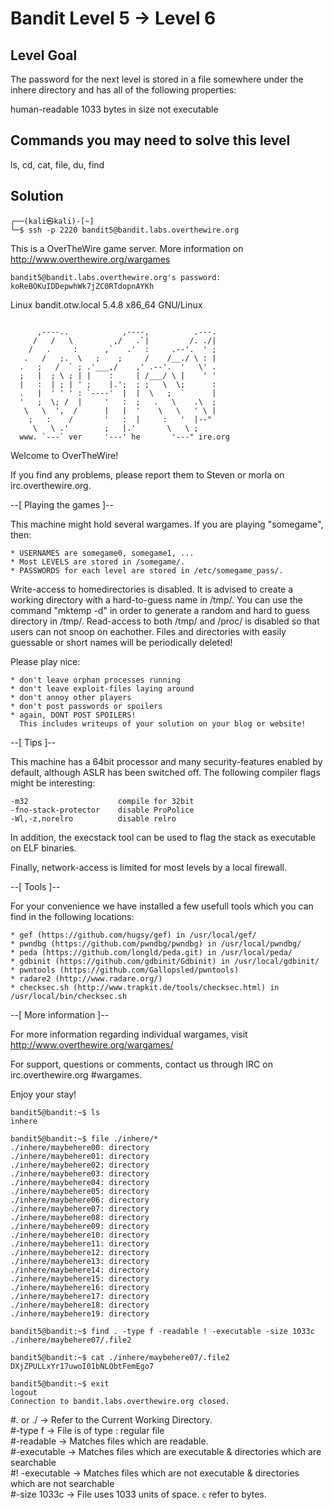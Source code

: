 # Bandit Level 5 → Level 6

## Level Goal
The password for the next level is stored in a file somewhere under the inhere directory and has all of the following properties:

human-readable
1033 bytes in size
not executable

## Commands you may need to solve this level
ls, cd, cat, file, du, find

## Solution

```
┌──(kali㉿kali)-[~]
└─$ ssh -p 2220 bandit5@bandit.labs.overthewire.org
```

This is a OverTheWire game server. More information on http://www.overthewire.org/wargames

```
bandit5@bandit.labs.overthewire.org's password: koReBOKuIDDepwhWk7jZC0RTdopnAYKh
```

Linux bandit.otw.local 5.4.8 x86_64 GNU/Linux

```

      ,----..            ,----,          .---.
     /   /   \         ,/   .`|         /. ./|
    /   .     :      ,`   .'  :     .--'.  ' ;
   .   /   ;.  \   ;    ;     /    /__./ \ : |
  .   ;   /  ` ; .'___,/    ,' .--'.  '   \' .
  ;   |  ; \ ; | |    :     | /___/ \ |    ' '
  |   :  | ; | ' ;    |.';  ; ;   \  \;      :
  .   |  ' ' ' : `----'  |  |  \   ;  `      |
  '   ;  \; /  |     '   :  ;   .   \    .\  ;
   \   \  ',  /      |   |  '    \   \   ' \ |
    ;   :    /       '   :  |     :   '  |--"
     \   \ .'        ;   |.'       \   \ ;
  www. `---` ver     '---' he       '---" ire.org
```

Welcome to OverTheWire!

If you find any problems, please report them to Steven or morla on
irc.overthewire.org.

--[ Playing the games ]--

  This machine might hold several wargames.
  If you are playing "somegame", then:

    * USERNAMES are somegame0, somegame1, ...
    * Most LEVELS are stored in /somegame/.
    * PASSWORDS for each level are stored in /etc/somegame_pass/.

  Write-access to homedirectories is disabled. It is advised to create a
  working directory with a hard-to-guess name in /tmp/.  You can use the
  command "mktemp -d" in order to generate a random and hard to guess
  directory in /tmp/.  Read-access to both /tmp/ and /proc/ is disabled
  so that users can not snoop on eachother. Files and directories with
  easily guessable or short names will be periodically deleted!

  Please play nice:

    * don't leave orphan processes running
    * don't leave exploit-files laying around
    * don't annoy other players
    * don't post passwords or spoilers
    * again, DONT POST SPOILERS!
      This includes writeups of your solution on your blog or website!

--[ Tips ]--

  This machine has a 64bit processor and many security-features enabled
  by default, although ASLR has been switched off.  The following
  compiler flags might be interesting:

    -m32                    compile for 32bit
    -fno-stack-protector    disable ProPolice
    -Wl,-z,norelro          disable relro

  In addition, the execstack tool can be used to flag the stack as
  executable on ELF binaries.

  Finally, network-access is limited for most levels by a local
  firewall.

--[ Tools ]--

 For your convenience we have installed a few usefull tools which you can find
 in the following locations:

    * gef (https://github.com/hugsy/gef) in /usr/local/gef/
    * pwndbg (https://github.com/pwndbg/pwndbg) in /usr/local/pwndbg/
    * peda (https://github.com/longld/peda.git) in /usr/local/peda/
    * gdbinit (https://github.com/gdbinit/Gdbinit) in /usr/local/gdbinit/
    * pwntools (https://github.com/Gallopsled/pwntools)
    * radare2 (http://www.radare.org/)
    * checksec.sh (http://www.trapkit.de/tools/checksec.html) in /usr/local/bin/checksec.sh

--[ More information ]--

  For more information regarding individual wargames, visit
  http://www.overthewire.org/wargames/

  For support, questions or comments, contact us through IRC on
  irc.overthewire.org #wargames.

  Enjoy your stay!

```
bandit5@bandit:~$ ls
inhere

bandit5@bandit:~$ file ./inhere/*
./inhere/maybehere00: directory
./inhere/maybehere01: directory
./inhere/maybehere02: directory
./inhere/maybehere03: directory
./inhere/maybehere04: directory
./inhere/maybehere05: directory
./inhere/maybehere06: directory
./inhere/maybehere07: directory
./inhere/maybehere08: directory
./inhere/maybehere09: directory
./inhere/maybehere10: directory
./inhere/maybehere11: directory
./inhere/maybehere12: directory
./inhere/maybehere13: directory
./inhere/maybehere14: directory
./inhere/maybehere15: directory
./inhere/maybehere16: directory
./inhere/maybehere17: directory
./inhere/maybehere18: directory
./inhere/maybehere19: directory

bandit5@bandit:~$ find . -type f -readable ! -executable -size 1033c            
./inhere/maybehere07/.file2

bandit5@bandit:~$ cat ./inhere/maybehere07/.file2
DXjZPULLxYr17uwoI01bNLQbtFemEgo7

bandit5@bandit:~$ exit
logout
Connection to bandit.labs.overthewire.org closed.
```

#. or ./         -> Refer to the Current Working Directory. <br/>
#-type f         -> File is of type : regular file   <br/>
#-readable       -> Matches files which are readable. <br/>
#-executable     -> Matches  files which are executable & directories which are searchable <br/>
#! -executable   -> Matches  files which are not executable & directories which are not searchable <br/>
#-size 1033c     -> File uses 1033 units of space. `c` refer to bytes. <br/>

